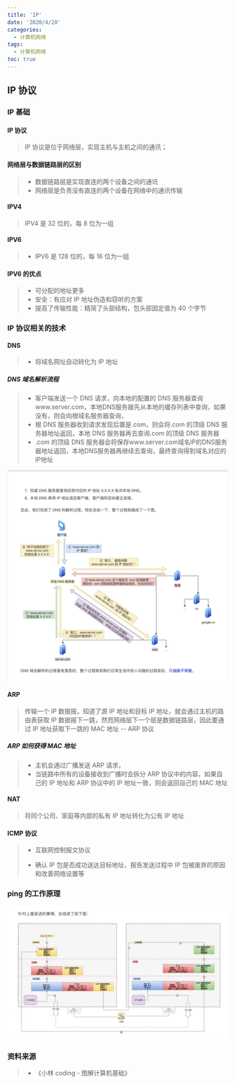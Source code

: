 ```yaml
---
title: 'IP'
date: '2020/4/20'
categories:
  - 计算机网络
tags:
  - 计算机网络
toc: true
---
```


## IP 协议

### IP 基础

#### IP 协议

> IP 协议是位于网络层，实现主机与主机之间的通讯；

#### 网络层与数据链路层的区别

> - 数据链路层是实现直连的两个设备之间的通讯
> - 网络层是负责没有直连的两个设备在网络中的通讯传输

<!--more-->

#### IPV4

> IPV4 是 32 位的，每 8 位为一组

#### IPV6

> - IPV6 是 128 位的，每 16 位为一组

#### IPV6 的优点

> - 可分配的地址更多
> - 安全：有应对 IP 地址伪造和窃听的方案
> - 提高了传输性能：精简了头部结构，包头部固定值为 40 个字节

### IP 协议相关的技术

#### DNS

> - 将域名网址自动转化为 IP 地址

##### DNS 域名解析流程

> - 客户端发送一个 DNS 请求，向本地的配置的 DNS 服务器查询www.server.com，本地DNS服务器先从本地的缓存列表中查询，如果没有，则会向根域名服务器查询，
> - 根 DNS 服务器收到请求发现后置是.com，则会将.com 的顶级 DNS 服务器地址返回，本地 DNS 服务器再去查询.com 的顶级 DNS 服务器
> - .com 的顶级 DNS 服务器会将保存www.server.com域名IP的DNS服务器地址返回，本地DNS服务器再继续去查询，最终查询得到域名对应的IP地址

![DNS解析流程](./img/DNS解析流程.jpeg)

#### ARP

> 传输一个 IP 数据报，知道了源 IP 地址和目标 IP 地址，就会通过主机的路由表获取 IP 数据报下一跳，然而网络层下一个层是数据链路层，因此要通过 IP 地址获取下一跳的 MAC 地址 -- ARP 协议

##### ARP 如何获得 MAC 地址

> - 主机会通过广播发送 ARP 请求，
> - 当链路中所有的设备接收到广播时会拆分 ARP 协议中的内容，如果自己的 IP 地址和 ARP 协议中的 IP 地址一致，则会返回自己的 MAC 地址

#### NAT

> 将同个公司、家庭等内部的私有 IP 地址转化为公有 IP 地址

####  ICMP 协议

> - 互联网控制报文协议
>
> - 确认 IP 包是否成功送达目标地址，报告发送过程中 IP 包被废弃的原因和改善网络设置等

### ping 的工作原理

![ping的工作原理](./img/ping的工作原理.jpeg)

### 资料来源

> - 《小林 coding - 图解计算机基础》
